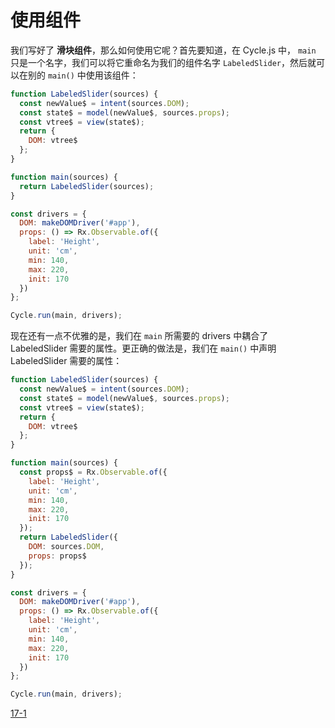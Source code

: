 # 使用组件

我们写好了 **滑块组件**，那么如何使用它呢？首先要知道，在 Cycle.js 中， `main` 只是一个名字，我们可以将它重命名为我们的组件名字 `LabeledSlider`，然后就可以在别的 `main()` 中使用该组件：

```js
function LabeledSlider(sources) {
  const newValue$ = intent(sources.DOM);
  const state$ = model(newValue$, sources.props);
  const vtree$ = view(state$);
  return {
    DOM: vtree$
  };
}

function main(sources) {
  return LabeledSlider(sources);
}

const drivers = {
  DOM: makeDOMDriver('#app'),
  props: () => Rx.Observable.of({
    label: 'Height',
    unit: 'cm',
    min: 140,
    max: 220,
    init: 170
  })
};

Cycle.run(main, drivers);
```

现在还有一点不优雅的是，我们在 `main` 所需要的 drivers 中耦合了 LabeledSlider 需要的属性。更正确的做法是，我们在 `main()` 中声明 LabeledSlider 需要的属性：

```js
function LabeledSlider(sources) {
  const newValue$ = intent(sources.DOM);
  const state$ = model(newValue$, sources.props);
  const vtree$ = view(state$);
  return {
    DOM: vtree$
  };
}

function main(sources) {
  const props$ = Rx.Observable.of({
    label: 'Height',
    unit: 'cm',
    min: 140,
    max: 220,
    init: 170
  });
  return LabeledSlider({
    DOM: sources.DOM,
    props: props$
  });
}

const drivers = {
  DOM: makeDOMDriver('#app'),
  props: () => Rx.Observable.of({
    label: 'Height',
    unit: 'cm',
    min: 140,
    max: 220,
    init: 170
  })
};

Cycle.run(main, drivers);
```

[17-1](http://jsbin.com/nuhisuy/119/edit?js,output)
